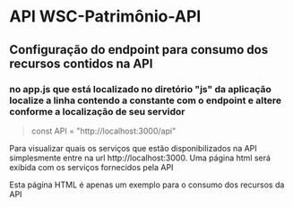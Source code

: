 # API WSC-Patrimônio-API 

## Configuração do endpoint para consumo dos recursos contidos na API

### no app.js que está localizado no diretório "js" da aplicação localize a linha contendo a constante com o endpoint e altere conforme a localização de seu servidor

> const API = "http://localhost:3000/api"

Para visualizar quais os serviços que estão disponibilizados na API simplesmente entre na url http://localhost:3000. Uma página html será exibida com os serviços fornecidos pela API

Esta página HTML é apenas um exemplo para o consumo dos recursos da API 